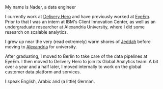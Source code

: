 My name is Nader, a data engineer

I currently work at [Delivery Hero](https://deliveryhero.com) and have previously worked at [EyeEm](https://eyeem.com).
Prior to that I was an intern at IBM's Client Innovation Center, as well as an undergraduate researcher at Alexandria University, where I did some research on scalable analytics.

I grew up near the very (read extremely) warm shores of [Jeddah](https://en.wikipedia.org/wiki/Jeddah) before moving to [Alexandria](https://en.wikipedia.org/wiki/Alexandria) for university.

After graduating, I moved to Berlin to take care of the data pipelines at EyeEm.
I then moved to Delivery Hero to join its Global Analytics team. A bit over a year and a half later, I moved internally to work on the global customer data platform and services.

I speak English, Arabic and (a little) German.